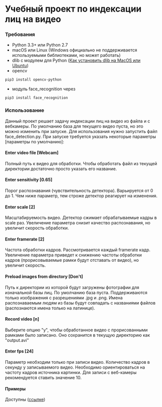 # Учебный проект по индексации лиц на видео 

### Требования

  * Python 3.3+ или Python 2.7
  * macOS или Linux (Windows официально не поддерживается используемыми библиотеками, но может работать) 
  * dlib с модулем для Python ([Как установить dlib на MacOS или Ubuntu](https://gist.github.com/ageitgey/629d75c1baac34dfa5ca2a1928a7aeaf))
  * opencv
  ```bash
pip3 install opencv-python
```
  * модуль face_recognition через

```bash
pip3 install face_recognition
```
 
### Использование

Данный проект решает задачу индексации лиц на видео из файла и с вебкамеры. По умолчанию база для текущего видео пуста, но это можно изменить при запуске. Для использования нужно запустить файл face_detection.py. 
При запуске требуется указать некоторые параметры [параметры по умолчанию]:

#### Enter video file [Webcam]
Полный путь к видео для обработки. Чтобы обработать файл из текущей директории достаточно просто указать его название.

#### Enter sensitivity [0.65]
Порог распознавания (чувствительность детектора). Варьируется от 0 до 1. Чем ниже параметр, тем строже детектор реагирует на изменения.

#### Enter scale [2]
Масштабируемость видео. Детектор сжимает обрабатываемые кадры в scale раз. Увеличение параметра снизит качество распознавания, но увеличит скорость обработки.

#### Enter framerate [2]
Частота обработки кадров. Рассмотривается каждый framerate кадр. Увеличение параметра приведет к снижению частоты обработки кадров (прорисовываемые рамки будут отставать от видео), но увеличит скорость.

#### Preload images from directory [Don't]
Путь к директории из которой будут загружены фотографии для изначальной базы лиц. По умолчанию база пуста. Поддерживаются только изображения с разрешениями .jpg и .png. Имена распознаваемым людям из базы будут совпадать с названиями файлов (распознаются имена только на латинице).

#### Record video [n]
Выберите опцию "y", чтобы обработанное видео с прорисованными рамками было записано. Оно сохранится в текущую директорию как "output.avi"

#### Enter fps [24]
Параметр необходим только при записи видео. Количество кадров в секунду у записываемого видео. Необходимо ориентироваться на частоту кадров источника картинки. Для записи с веб-камеры рекомендуется ставить значение 10.

#### Примеры

Доступны ([ссылке](https://drive.google.com/open?id=14XStE6IFt-cyFHBwONPCTFGJyW3I8cjT))
